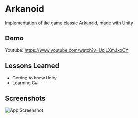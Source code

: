 # Arkanoid

Implementation of the game classic Arkanoid, made with Unity

## Demo

Youtube: https://www.youtube.com/watch?v=UcjLXmJxoCY

  
## Lessons Learned

- Getting to know Unity
- Learning C#
## Screenshots

![App Screenshot](https://via.placeholder.com/468x300?text=App+Screenshot+Here)

  
